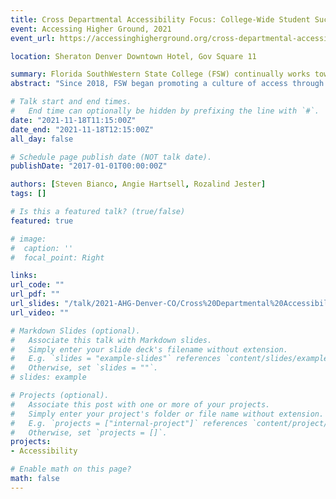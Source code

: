```yaml
---
title: Cross Departmental Accessibility Focus: College-Wide Student Success and Online Courses
event: Accessing Higher Ground, 2021
event_url: https://accessinghigherground.org/cross-departmental-accessibility-focus-college-wide-student-success-and-online-courses/

location: Sheraton Denver Downtown Hotel, Gov Square 11

summary: Florida SouthWestern State College (FSW) continually works towards meeting and exceeding the level of access to all students, faculty, and staff to promote equity, diversity, and inclusion within the College. Active relationships and frequent faculty and staff training efforts ensure collaboration and expert guidance throughout the College.
abstract: "Since 2018, FSW began promoting a culture of access through active collaboration between the Library, Academic Schools, Academic Advising, ADAptive Services, Student Engagement, The Learning Center, General Counsel, eLearning, Facilities, & other areas. This cultural change has led to efficiencies in employee & student referrals for assistance through the Early Alert system, provision of accommodations, & the push for Universal Design for Learning & for the College's online presence with courses & public-facing website content. Notably, the deep partnerships between the Office of ADAptive Services & the Office of Information Technology helped to bolster College-Wide accessibility efforts to provide faculty & staff training opportunities for accessible design, along with the inclusion of the DEV 101 Online Certification Process for course development to include instructional designers, accessibility specialists, & librarians in the process to design accessible master online courses."

# Talk start and end times.
#   End time can optionally be hidden by prefixing the line with `#`.
date: "2021-11-18T11:15:00Z"
date_end: "2021-11-18T12:15:00Z"
all_day: false

# Schedule page publish date (NOT talk date).
publishDate: "2017-01-01T00:00:00Z"

authors: [Steven Bianco, Angie Hartsell, Rozalind Jester]
tags: []

# Is this a featured talk? (true/false)
featured: true

# image:
#  caption: ''
#  focal_point: Right

links:
url_code: ""
url_pdf: ""
url_slides: "/talk/2021-AHG-Denver-CO/Cross%20Departmental%20Accessibility%20Focus.pptx"
url_video: ""

# Markdown Slides (optional).
#   Associate this talk with Markdown slides.
#   Simply enter your slide deck's filename without extension.
#   E.g. `slides = "example-slides"` references `content/slides/example-slides.md`.
#   Otherwise, set `slides = ""`.
# slides: example

# Projects (optional).
#   Associate this post with one or more of your projects.
#   Simply enter your project's folder or file name without extension.
#   E.g. `projects = ["internal-project"]` references `content/project/deep-learning/index.md`.
#   Otherwise, set `projects = []`.
projects:
- Accessibility

# Enable math on this page?
math: false
---
```


